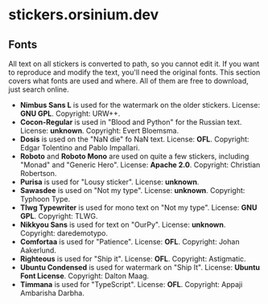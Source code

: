 # stickers.orsinium.dev

## Fonts

All text on all stickers is converted to path, so you cannot edit it. If you want to reproduce and modify the text, you'll need the original fonts. This section covers what fonts are used and where. All of them are free to download, just search online.

* **Nimbus Sans L** is used for the watermark on the older stickers. License: **GNU GPL**. Copyright: URW++.
* **Cocon-Regular** is used in "Blood and Python" for the Russian text. License: **unknown**. Copyright: Evert Bloemsma.
* **Dosis** is used on the "NaN die" fo NaN text. License: **OFL**. Copyright: Edgar Tolentino and Pablo Impallari.
* **Roboto** and **Roboto Mono** are used on quite a few stickers, including "Monad" and "Generic Hero". License: **Apache 2.0**. Copyright: Christian Robertson.
* **Purisa** is used for "Lousy sticker". License: **unknown**.
* **Sawasdee** is used on "Not my type". License: **unknown**. Copyright: Typhoon Type.
* **Tlwg Typewriter** is used for mono text on "Not my type". License: **GNU GPL**. Copyright: TLWG.
* **Nikkyou Sans** is used for text on "OurPy". License: **unknown**. Copyright: daredemotypo.
* **Comfortaa** is used for "Patience". License: **OFL**. Copyright: Johan Aakerlund.
* **Righteous** is used for "Ship it". License: **OFL**. Copyright: Astigmatic.
* **Ubuntu Condensed** is used for watermark on "Ship It". License: **Ubuntu Font License**. Copyright: Dalton Maag.
* **Timmana** is used for "TypeScript". License: **OFL**. Copyright: Appaji Ambarisha Darbha.
